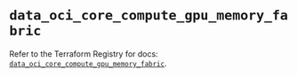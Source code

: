 # `data_oci_core_compute_gpu_memory_fabric`

Refer to the Terraform Registry for docs: [`data_oci_core_compute_gpu_memory_fabric`](https://registry.terraform.io/providers/oracle/oci/7.19.0/docs/data-sources/core_compute_gpu_memory_fabric).
